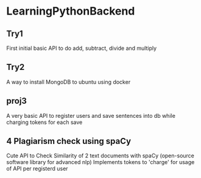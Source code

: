 # LearningPythonBackend

## Try1
First initial basic API to do add, subtract, divide and multiply

## Try2
A way to install MongoDB to ubuntu using docker

## proj3
A very basic API to register users and save sentences into db while charging tokens for each save

## 4 Plagiarism check using spaCy
Cute API to Check Similarity of 2 text documents with spaCy (open-source software library for advanced nlp)
Implements tokens to 'charge' for usage of API per registerd user